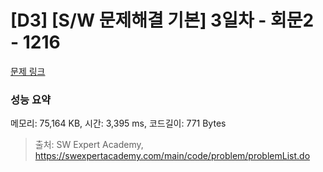 # [D3] [S/W 문제해결 기본] 3일차 - 회문2 - 1216 

[문제 링크](https://swexpertacademy.com/main/code/problem/problemDetail.do?contestProbId=AV14Rq5aABUCFAYi) 

### 성능 요약

메모리: 75,164 KB, 시간: 3,395 ms, 코드길이: 771 Bytes



> 출처: SW Expert Academy, https://swexpertacademy.com/main/code/problem/problemList.do